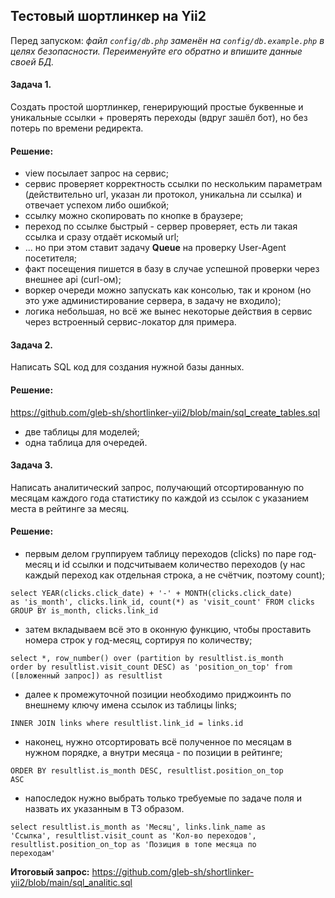## Тестовый шортлинкер на Yii2
Перед запуском: <em>файл <code>config/db.php</code> заменён на <code>config/db.example.php</code> в целях безопасности. Переименуйте его обратно и впишите данные своей БД.</em>


#### Задача 1.
Cоздать простой шортлинкер, генерирующий простые буквенные и уникальные ссылки + проверять переходы (вдруг зашёл бот), но без потерь по времени редиректа.

#### Решение:
* view посылает запрос на сервис;
* сервис проверяет корректность ссылки по нескольким параметрам (действительно url, указан ли протокол, уникальна ли ссылка) и отвечает успехом либо ошибкой;
* ссылку можно скопировать по кнопке в браузере;
* переход по ссылке быстрый - сервер проверяет, есть ли такая ссылка и сразу отдаёт искомый url;
* ... но при этом ставит задачу <b>Queue</b> на проверку User-Agent посетителя;
* факт посещения пишется в базу в случае успешной проверки через внешнее api (curl-ом);
* воркер очереди можно запускать как консолью, так и кроном (но это уже администирование сервера, в задачу не входило);
* логика небольшая, но всё же вынес некоторые действия в сервис через встроенный сервис-локатор для примера.

#### Задача 2.
Написать SQL код для создания нужной базы данных.

#### Решение:
https://github.com/gleb-sh/shortlinker-yii2/blob/main/sql_create_tables.sql

* две таблицы для моделей;
* одна таблица для очередей.

#### Задача 3.
Написать аналитический запрос, получающий отсортированную по месяцам каждого года статистику по каждой из ссылок с указанием места в рейтинге за месяц.

#### Решение:

* первым делом группируем таблицу переходов (clicks) по паре год-месяц и id ссылки и подсчитываем количество переходов (у нас каждый переход как отдельная строка, а не счётчик, поэтому count);

<code>select YEAR(clicks.click_date) + '-' + MONTH(clicks.click_date) as 'is_month', clicks.link_id, count(*) as 'visit_count' FROM clicks GROUP BY is_month, clicks.link_id</code>

* затем вкладываем всё это в оконную функцию, чтобы проставить номера строк у год-месяц, сортируя по количеству;

<code>select \*, row_number() over (partition by resultlist.is_month order by resultlist.visit_count DESC) as 'position_on_top' from ([вложенный запрос]) as resultlist 
</code>

* далее к промежуточной позиции необходимо приджоинть по внешнему ключу имена ссылок из таблицы links;

<code>INNER JOIN links where resultlist.link_id = links.id</code>

* наконец, нужно отсортировать всё полученное по месяцам в нужном порядке, а внутри месяца - по позиции в рейтинге;

<code>ORDER BY resultlist.is_month DESC, resultlist.position_on_top ASC</code>

* напоследок нужно выбрать только требуемые по задаче поля и назвать их указанным в ТЗ образом.

<code>select resultlist.is_month as 'Месяц', links.link_name as 'Ссылка', resultlist.visit_count as 'Кол-во переходов', resultlist.position_on_top as 'Позиция в топе месяца по переходам'</code>

<b>Итоговый запрос:</b> https://github.com/gleb-sh/shortlinker-yii2/blob/main/sql_analitic.sql
